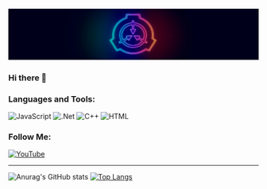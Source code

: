 [![Header](https://github.com/MrAfitol/mrafitol/blob/main/assets/logo.png)](https://www.youtube.com/channel/UC-8PllPkjOrFCX-_zDriTJQ)
### Hi there 👋
### Languages and Tools:
![JavaScript](https://img.shields.io/badge/-JavaScript-090909?style=for-the-badge&logo=JavaScript&logoColor=E9D54D)
![.Net](https://img.shields.io/badge/-Framework-090909?style=for-the-badge&logo=.net&logoColor=E5D3FF)
![C++](https://img.shields.io/badge/-C++-090909?style=for-the-badge&logo=C%2b%2b&logoColor=6296CC)
![HTML](https://img.shields.io/badge/-HTML-090909?style=for-the-badge&logo=html&logoColor=#E54C21)
### Follow Me:
[![YouTube](https://img.shields.io/badge/-YouTube-090909?style=for-the-badge&logo=YouTube&logoColor=FF0000)](https://www.youtube.com/channel/UCcRma57L2cZVRDthIHmK74w)
____
![Anurag's GitHub stats](https://github-readme-stats.vercel.app/api?username=MrAfitol&show_icons=true&theme=chartreuse-dark)
[![Top Langs](https://github-readme-stats.vercel.app/api/top-langs/?username=MrAfitol&layout=compact&theme=chartreuse-dark)](https://github.com/anuraghazra/github-readme-stats)

<!--
**MrAfitol/mrafitol** is a ✨ _special_ ✨ repository because its `README.md` (this file) appears on your GitHub profile.

Here are some ideas to get you started:

- 🔭 I’m currently working on ...
- 🌱 I’m currently learning ...
- 👯 I’m looking to collaborate on ...
- 🤔 I’m looking for help with ...
- 💬 Ask me about ...
- 📫 How to reach me: ...
- 😄 Pronouns: ...
- ⚡ Fun fact: ...
-->
